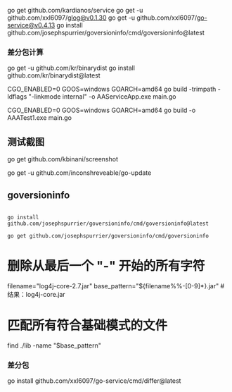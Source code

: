 go get github.com/kardianos/service
go get -u github.com/xxl6097/glog@v0.1.30
go get -u github.com/xxl6097/go-service@v0.4.13
go install github.com/josephspurrier/goversioninfo/cmd/goversioninfo@latest

### 差分包计算
go get -u github.com/kr/binarydist
go install  github.com/kr/binarydist@latest

CGO_ENABLED=0 GOOS=windows GOARCH=amd64 go build -trimpath -ldflags "-linkmode internal" -o AAServiceApp.exe main.go

CGO_ENABLED=0 GOOS=windows GOARCH=amd64 go build -o AAATest1.exe main.go

## 测试截图

go get github.com/kbinani/screenshot

go get -u github.com/inconshreveable/go-update



## goversioninfo

```

go install github.com/josephspurrier/goversioninfo/cmd/goversioninfo@latest

go get github.com/josephspurrier/goversioninfo/cmd/goversioninfo
```


# 删除从最后一个 "-" 开始的所有字符
filename="log4j-core-2.7.jar"
base_pattern="${filename%%-[0-9]*}.jar"  # 结果：log4j-core.jar

# 匹配所有符合基础模式的文件
find ./lib -name "$base_pattern"


### 差分包
go install github.com/xxl6097/go-service/cmd/differ@latest